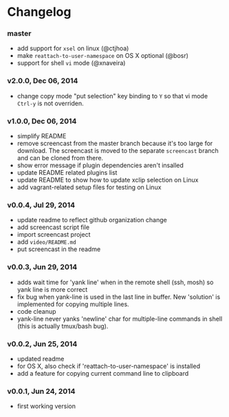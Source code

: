# Changelog

### master
- add support for `xsel` on linux (@ctjhoa)
- make `reattach-to-user-namespace` on OS X optional (@bosr)
- support for shell `vi` mode (@xnaveira)

### v2.0.0, Dec 06, 2014
- change copy mode "put selection" key binding to `Y` so that vi mode `Ctrl-y`
  is not overriden.

### v1.0.0, Dec 06, 2014
- simplify README
- remove screencast from the master branch because it's too large for download.
  The screencast is moved to the separate `screencast` branch and can be cloned
  from there.
- show error message if plugin dependencies aren't insalled
- update README related plugins list
- update README to show how to update xclip selection on Linux
- add vagrant-related setup files for testing on Linux

### v0.0.4, Jul 29, 2014
- update readme to reflect github organization change
- add screencast script file
- import screencast project
- add `video/README.md`
- put screencast in the readme

### v0.0.3, Jun 29, 2014

- adds wait time for 'yank line' when in the remote shell (ssh, mosh) so yank
  line is more correct
- fix bug when yank-line is used in the last line in buffer. New 'solution' is
  implemented for copying multiple lines.
- code cleanup
- yank-line never yanks 'newline' char for multiple-line commands in shell (this
  is actually tmux/bash bug).

### v0.0.2, Jun 25, 2014

- updated readme
- for OS X, also check if 'reattach-to-user-namespace' is installed
- add a feature for copying current command line to clipboard

### v0.0.1, Jun 24, 2014

- first working version

